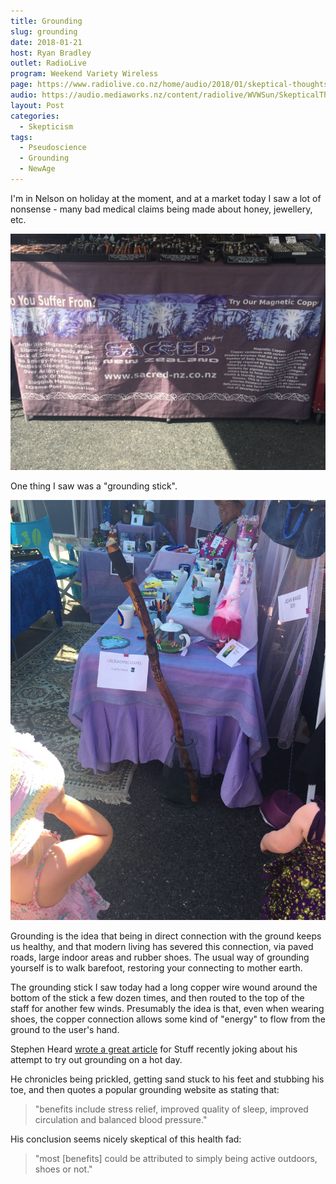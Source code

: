 ```yaml
---
title: Grounding
slug: grounding
date: 2018-01-21
host: Ryan Bradley
outlet: RadioLive
program: Weekend Variety Wireless
page: https://www.radiolive.co.nz/home/audio/2018/01/skeptical-thoughts-with-mark-honeychurch.html
audio: https://audio.mediaworks.nz/content/radiolive/WVWSun/SkepticalThoughts21_01_18.mp3
layout: Post
categories:
  - Skepticism
tags:
  - Pseudoscience
  - Grounding
  - NewAge
---
```


I'm in Nelson on holiday at the moment, and at a market today I saw a lot of nonsense - many bad medical claims being made about honey, jewellery, etc.

<!-- more -->

![Nonsense Claims](./images/IMG_2261.jpg)

One thing I saw was a "grounding stick".

![Grounding Stick](./images/IMG_2262.jpg)

Grounding is the idea that being in direct connection with the ground keeps us healthy, and that modern living has severed this connection, via paved roads, large indoor areas and rubber shoes. The usual way of grounding yourself is to walk barefoot, restoring your connecting to mother earth.

The grounding stick I saw today had a long copper wire wound around the bottom of the stick a few dozen times, and then routed to the top of the staff for another few winds. Presumably the idea is that, even when wearing shoes, the copper connection allows some kind of "energy" to flow from the ground to the user's hand.

Stephen Heard [wrote a great article](https://www.stuff.co.nz/life-style/100322076/playing-up-we-try-grounding) for Stuff recently joking about his attempt to try out grounding on a hot day.

He chronicles being prickled, getting sand stuck to his feet and stubbing his toe, and then quotes a popular grounding website as stating that:

> "benefits include stress relief, improved quality of sleep, improved circulation and balanced blood pressure."

His conclusion seems nicely skeptical of this health fad:

> "most [benefits] could be attributed to simply being active outdoors, shoes or not."

